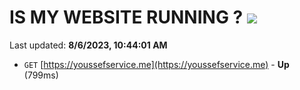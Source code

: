 # IS MY WEBSITE RUNNING ? [![](https://img.shields.io/static/v1?label=Sponsor&message=%E2%9D%A4&logo=GitHub&color=%23fe8e86)](https://github.com/sponsors/<username>)

Last updated: **8/6/2023, 10:44:01 AM**

- `GET` [https://youssefservice.me](https://youssefservice.me) - **Up** (799ms)

